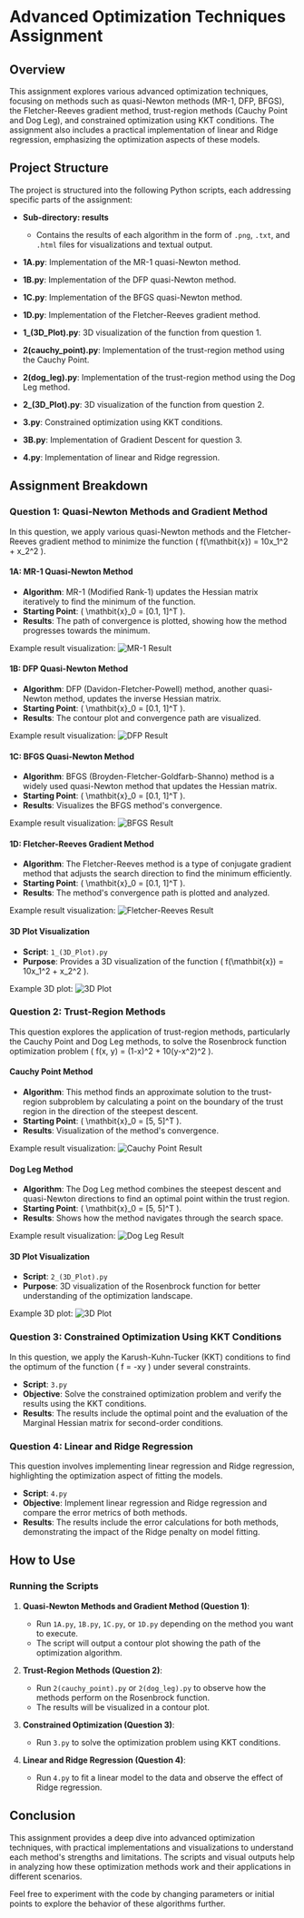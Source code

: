 # Advanced Optimization Techniques Assignment

## Overview

This assignment explores various advanced optimization techniques, focusing on methods such as quasi-Newton methods (MR-1, DFP, BFGS), the Fletcher-Reeves gradient method, trust-region methods (Cauchy Point and Dog Leg), and constrained optimization using KKT conditions. The assignment also includes a practical implementation of linear and Ridge regression, emphasizing the optimization aspects of these models.

## Project Structure

The project is structured into the following Python scripts, each addressing specific parts of the assignment:

- **Sub-directory: results**
  - Contains the results of each algorithm in the form of `.png`, `.txt`, and `.html` files for visualizations and textual output.

- **1A.py**: Implementation of the MR-1 quasi-Newton method.
- **1B.py**: Implementation of the DFP quasi-Newton method.
- **1C.py**: Implementation of the BFGS quasi-Newton method.
- **1D.py**: Implementation of the Fletcher-Reeves gradient method.
- **1_(3D_Plot).py**: 3D visualization of the function from question 1.
- **2(cauchy_point).py**: Implementation of the trust-region method using the Cauchy Point.
- **2(dog_leg).py**: Implementation of the trust-region method using the Dog Leg method.
- **2_(3D_Plot).py**: 3D visualization of the function from question 2.
- **3.py**: Constrained optimization using KKT conditions.
- **3B.py**: Implementation of Gradient Descent for question 3.
- **4.py**: Implementation of linear and Ridge regression.

## Assignment Breakdown

### Question 1: Quasi-Newton Methods and Gradient Method

In this question, we apply various quasi-Newton methods and the Fletcher-Reeves gradient method to minimize the function \( f(\mathbit{x}) = 10x_1^2 + x_2^2 \).

#### 1A: MR-1 Quasi-Newton Method

- **Algorithm**: MR-1 (Modified Rank-1) updates the Hessian matrix iteratively to find the minimum of the function.
- **Starting Point**: \( \mathbit{x}_0 = [0.1, 1]^T \).
- **Results**: The path of convergence is plotted, showing how the method progresses towards the minimum.

Example result visualization:
![MR-1 Result](https://github.com/HosseinRezaei951/Operating_System_Course/blob/master/results/1A_result%5B0.1,%201%5D.png)

#### 1B: DFP Quasi-Newton Method

- **Algorithm**: DFP (Davidon-Fletcher-Powell) method, another quasi-Newton method, updates the inverse Hessian matrix.
- **Starting Point**: \( \mathbit{x}_0 = [0.1, 1]^T \).
- **Results**: The contour plot and convergence path are visualized.

Example result visualization:
![DFP Result](https://github.com/HosseinRezaei951/Operating_System_Course/blob/master/results/1B_result%5B0.1,%201%5D.png)

#### 1C: BFGS Quasi-Newton Method

- **Algorithm**: BFGS (Broyden-Fletcher-Goldfarb-Shanno) method is a widely used quasi-Newton method that updates the Hessian matrix.
- **Starting Point**: \( \mathbit{x}_0 = [0.1, 1]^T \).
- **Results**: Visualizes the BFGS method's convergence.

Example result visualization:
![BFGS Result](https://github.com/HosseinRezaei951/Operating_System_Course/blob/master/results/1C_result%5B0.1,%201%5D.png)

#### 1D: Fletcher-Reeves Gradient Method

- **Algorithm**: The Fletcher-Reeves method is a type of conjugate gradient method that adjusts the search direction to find the minimum efficiently.
- **Starting Point**: \( \mathbit{x}_0 = [0.1, 1]^T \).
- **Results**: The method's convergence path is plotted and analyzed.

Example result visualization:
![Fletcher-Reeves Result](https://github.com/HosseinRezaei951/Operating_System_Course/blob/master/results/1D_result%5B0.1,%201%5D.png)

#### 3D Plot Visualization

- **Script**: `1_(3D_Plot).py`
- **Purpose**: Provides a 3D visualization of the function \( f(\mathbit{x}) = 10x_1^2 + x_2^2 \).
  
Example 3D plot:
![3D Plot](https://github.com/HosseinRezaei951/Operating_System_Course/blob/master/results/1_(3D_Plot).png)

### Question 2: Trust-Region Methods

This question explores the application of trust-region methods, particularly the Cauchy Point and Dog Leg methods, to solve the Rosenbrock function optimization problem \( f(x, y) = (1-x)^2 + 10(y-x^2)^2 \).

#### Cauchy Point Method

- **Algorithm**: This method finds an approximate solution to the trust-region subproblem by calculating a point on the boundary of the trust region in the direction of the steepest descent.
- **Starting Point**: \( \mathbit{x}_0 = [5, 5]^T \).
- **Results**: Visualization of the method's convergence.

Example result visualization:
![Cauchy Point Result](https://github.com/HosseinRezaei951/Operating_System_Course/blob/master/results/2(cauchy_point).png)

#### Dog Leg Method

- **Algorithm**: The Dog Leg method combines the steepest descent and quasi-Newton directions to find an optimal point within the trust region.
- **Starting Point**: \( \mathbit{x}_0 = [5, 5]^T \).
- **Results**: Shows how the method navigates through the search space.

Example result visualization:
![Dog Leg Result](https://github.com/HosseinRezaei951/Operating_System_Course/blob/master/results/2(dog_leg).png)

#### 3D Plot Visualization

- **Script**: `2_(3D_Plot).py`
- **Purpose**: 3D visualization of the Rosenbrock function for better understanding of the optimization landscape.

Example 3D plot:
![3D Plot](https://github.com/HosseinRezaei951/Operating_System_Course/blob/master/results/2_(3D_Plot).png)

### Question 3: Constrained Optimization Using KKT Conditions

In this question, we apply the Karush-Kuhn-Tucker (KKT) conditions to find the optimum of the function \( f = -xy \) under several constraints.

- **Script**: `3.py`
- **Objective**: Solve the constrained optimization problem and verify the results using the KKT conditions.
- **Results**: The results include the optimal point and the evaluation of the Marginal Hessian matrix for second-order conditions.

### Question 4: Linear and Ridge Regression

This question involves implementing linear regression and Ridge regression, highlighting the optimization aspect of fitting the models.

- **Script**: `4.py`
- **Objective**: Implement linear regression and Ridge regression and compare the error metrics of both methods.
- **Results**: The results include the error calculations for both methods, demonstrating the impact of the Ridge penalty on model fitting.

## How to Use

### Running the Scripts

1. **Quasi-Newton Methods and Gradient Method (Question 1)**:
   - Run `1A.py`, `1B.py`, `1C.py`, or `1D.py` depending on the method you want to execute.
   - The script will output a contour plot showing the path of the optimization algorithm.

2. **Trust-Region Methods (Question 2)**:
   - Run `2(cauchy_point).py` or `2(dog_leg).py` to observe how the methods perform on the Rosenbrock function.
   - The results will be visualized in a contour plot.

3. **Constrained Optimization (Question 3)**:
   - Run `3.py` to solve the optimization problem using KKT conditions.

4. **Linear and Ridge Regression (Question 4)**:
   - Run `4.py` to fit a linear model to the data and observe the effect of Ridge regression.

## Conclusion

This assignment provides a deep dive into advanced optimization techniques, with practical implementations and visualizations to understand each method's strengths and limitations. The scripts and visual outputs help in analyzing how these optimization methods work and their applications in different scenarios.

Feel free to experiment with the code by changing parameters or initial points to explore the behavior of these algorithms further.